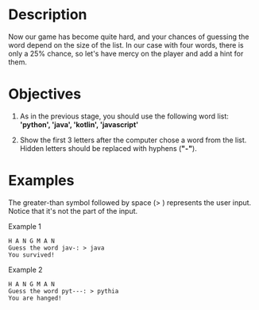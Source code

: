 #  Description
Now our game has become quite hard, and your chances of guessing the word depend on the size of the list. In our case with four words, there is only a 25% chance, so let's have mercy on the player and add a hint for them.

#  Objectives
1. As in the previous stage, you should use the following word list: **'python', 'java', 'kotlin', 'javascript'**

2. Show the first 3 letters after the computer chose a word from the list. Hidden letters should be replaced with hyphens (**"-"**).

#  Examples
The greater-than symbol followed by space (> ) represents the user input. Notice that it's not the part of the input.

Example 1

    H A N G M A N
    Guess the word jav-: > java
    You survived!
Example 2

    H A N G M A N
    Guess the word pyt---: > pythia
    You are hanged!
